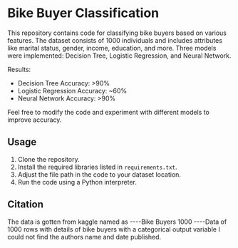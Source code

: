 # Bike Buyer Classification

This repository contains code for classifying bike buyers based on various features. The dataset consists of 1000 individuals and includes attributes like marital status, gender, income, education, and more. Three models were implemented: Decision Tree, Logistic Regression, and Neural Network. 

Results:
- Decision Tree Accuracy: >90%
- Logistic Regression Accuracy: ~60%
- Neural Network Accuracy: >90%

Feel free to modify the code and experiment with different models to improve accuracy.

## Usage

1. Clone the repository.
2. Install the required libraries listed in `requirements.txt`.
3. Adjust the file path in the code to your dataset location.
4. Run the code using a Python interpreter.

## Citation
The data is gotten from kaggle named as
----Bike Buyers 1000
----Data of 1000 rows with details of bike buyers with a categorical output variable
I could not find the authors name and date published.
